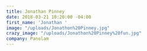 ```yaml
---
title: Jonathan Pinney
date: 2018-03-21 10:20:00 -04:00
first_name: 'Jonathan '
image: "/uploads/Jonathon%20Pinney.jpg"
crazy_image: "/uploads/Jonathon%20Pinney%20fun.jpg"
company: Panolam
---
```


